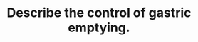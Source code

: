 ---
title: "Describe the control of gastric emptying."
entityType: SAQ
exam: PEX
college: ANZCA
year: 2000
sitting: A
question: 6
passRate: 50
EC_expectedDomains:
- "The main points should have included a discussion of the neural and hormonal factors, both local (gastric and duodenal), as well as extrinsic factors."
EC_errorsCommon:
- "Many candidates appeared not to know the structure and function of the nervous supply of the stomach and duodenum."
- "The hormonal control of gastric emptying was either not mentioned or was wrong in several answers."
- "The inter-relationship between the stomach and duodenum in the control of gastric emptying was mentioned by only a few candidates."
---